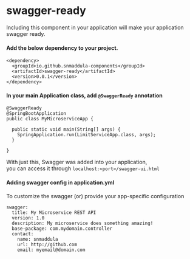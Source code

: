 # swagger-ready
Including this component in your application will make your application swagger ready.

#### Add the below dependency to your project.

    <dependency>
      <groupId>io.github.snmaddula-components</groupId>
      <artifactId>swagger-ready</artifactId>
      <version>0.0.1</version>
    </dependency>

#### In your main Application class, add `@SwaggerReady` annotation
    @SwaggerReady
    @SpringBootApplication
    public class MyMicroserviceApp {
      
      public static void main(String[] args) {
        SpringApplication.run(LimitServiceApp.class, args);
      }
      
    }

With just this, Swagger was added into your application, <br> you can access it through 
`localhost:<port>/swagger-ui.html`

#### Adding swagger config in application.yml
To customize the swagger (or) provide your app-specific configuration

    swagger: 
      title: My Microservice REST API
      version: 1.0
      description: My microservice does something amazing!
      base-package: com.mydomain.controller
      contact: 
        name: snmaddula
        url: http://github.com
        email: myemail@domain.com
      
